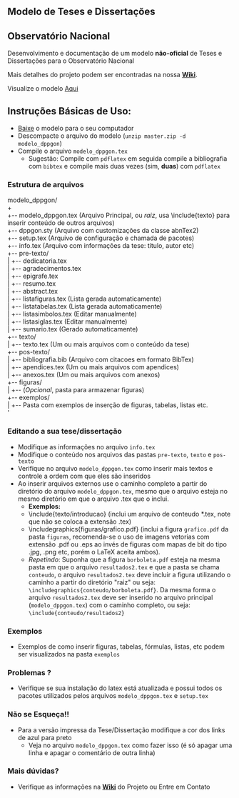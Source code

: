 ## Modelo de Teses e Dissertações
## Observatório Nacional

Desenvolvimento e documentação de um modelo **não-oficial** de Teses e
Dissertações para o Observatório Nacional

Mais detalhes do projeto podem ser encontradas na nossa [**Wiki**](https://github.com/evandromr/modelodetese_dppgon/wiki).

Visualize o modelo [Aqui](https://github.com/evandromr/modelodetese_dppgon/blob/master/modelo_dppgon.pdf?raw=true)  

## Instruções Básicas de Uso:

  - [Baixe](https://github.com/evandromr/modelodetese_dppgon/archive/master.zip) o modelo para o seu computador
  - Descompacte o arquivo do modelo (`unzip master.zip -d modelo_dppgon`)
  - Compile o arquivo `modelo_dppgon.tex`
    - Sugestão: Compile com `pdflatex` em seguida compile a bibliografia com `bibtex` e compile mais duas vezes (sim, __duas__) com `pdflatex`

### Estrutura de arquivos

 
  modelo_dppgon/  
  +  
  +-- modelo_dppgon.tex (Arquivo Principal, ou *raiz*, usa \include{texto} para inserir conteúdo de outros arquivos)  
  +-- dppgon.sty        (Arquivo com customizações da classe abnTex2)  
  +-- setup.tex         (Arquivo de configuração e chamada de pacotes)  
  +-- info.tex          (Arquivo com informações da tese: título, autor etc)  
  +-- pre-texto/  
  |   +-- dedicatoria.tex  
  |   +-- agradecimentos.tex  
  |   +-- epigrafe.tex  
  |   +-- resumo.tex  
  |   +-- abstract.tex  
  |   +-- listafiguras.tex    (Lista gerada automaticamente)  
  |   +-- listatabelas.tex    (Lista gerada automaticamente)  
  |   +-- listasimbolos.tex   (Editar manualmente)  
  |   +-- listasiglas.tex     (Editar manualmente)  
  |   +-- sumario.tex         (Gerado automaticamente)  
  +-- texto/  
  |   +-- texto.tex           (Um ou mais arquivos com o conteúdo da tese)  
  +-- pos-texto/  
  |   +-- bibliografia.bib    (Arquivo com citacoes em formato BibTex)  
  |   +-- apendices.tex       (Um ou mais arquivos com apendices)  
  |   +-- anexos.tex          (Um ou mais arquivos com anexos)  
  +-- figuras/  
  |   +-- (*Opcional*, pasta para armazenar figuras)  
  +-- exemplos/  
  |   +-- Pasta com exemplos de inserção de figuras, tabelas, listas etc.  
'
### Editando a sua tese/dissertação

  - Modifique as informações no arquivo `info.tex`
  - Modifique o conteúdo nos arquivos das pastas `pre-texto`, `texto` e `pos-texto`
  - Verifique no arquivo `modelo_dppgon.tex` como inserir mais textos e controle a ordem com que eles são inseridos
  - Ao inserir arquivos externos use o caminho completo a partir do diretório do arquivo `modelo_dppgon.tex`, mesmo que o arquivo esteja no mesmo diretório em que o arquivo .tex que o inclui.
    - __Exemplos:__  
    - \include{texto/introducao} (inclui um arquivo de conteudo \*.tex, note que não se coloca a extensão .tex)
    - \includegraphics{figuras/grafico.pdf} (inclui a figura `grafico.pdf` da pasta `figuras`, recomenda-se o uso de imagens vetorias com extensão .pdf ou .eps ao invés de figuras com mapas de bit do tipo .jpg, .png etc, porém o LaTeX aceita ambos).
    - _Repetindo_: Suponha que a figura `borboleta.pdf` esteja na mesma pasta em que o arquivo `resultados2.tex` e que a pasta se chama `conteudo`, o arquivo `resultados2.tex` deve incluir a figura utilizando o caminho a partir do diretório "raiz" ou seja: `\includegraphics{conteudo/borboleta.pdf}`. Da mesma forma o arquivo `resultados2.tex` deve ser inserido no arquivo principal (`modelo_dppgon.tex`) com o caminho completo, ou seja: `\include{conteudo/resultados2}`

### Exemplos

  - Exemplos de como inserir figuras, tabelas, fórmulas, listas, etc podem ser visualizados na pasta `exemplos`

### Problemas ?

  - Verifique se sua instalação do latex está atualizada e possui todos os pacotes utilizados pelos arquivos `modelo_dppgon.tex` e `setup.tex`

### Não se Esqueça!!

  - Para a versão impressa da Tese/Dissertação modifique a cor dos links de azul para preto 
    - Veja no arquivo `modelo_dppgon.tex` como fazer isso (é só apagar uma linha e apagar o comentário de outra linha)

### Mais dúvidas?

  - Verifique as informações na [**Wiki**](https://github.com/evandromr/modelodetese_dppgon/wiki) do Projeto ou Entre em Contato
